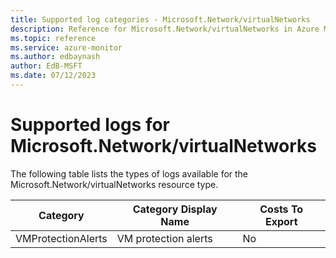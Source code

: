 ```yaml
---
title: Supported log categories - Microsoft.Network/virtualNetworks
description: Reference for Microsoft.Network/virtualNetworks in Azure Monitor Logs.
ms.topic: reference
ms.service: azure-monitor
ms.author: edbaynash
author: EdB-MSFT
ms.date: 07/12/2023
---
```

# Supported logs for Microsoft.Network/virtualNetworks  
<!-- Data source : arm-->


  The following table lists the types of logs available for the Microsoft.Network/virtualNetworks resource type.

|Category|Category Display Name|Costs To Export|
|---|---|---|
|VMProtectionAlerts |VM protection alerts |No |


<!--Gen Date:  Wed Jul 12 2023 17:59:09 GMT+0300 (Israel Daylight Time)-->